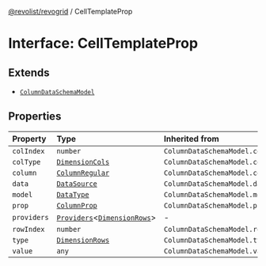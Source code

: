 [@revolist/revogrid](README.md) / CellTemplateProp

# Interface: CellTemplateProp

## Extends

- [`ColumnDataSchemaModel`](Type.ColumnDataSchemaModel.md)

## Properties

| Property | Type | Inherited from |
| :------ | :------ | :------ |
| `colIndex` | `number` | `ColumnDataSchemaModel.colIndex` |
| `colType` | [`DimensionCols`](Type.DimensionCols.md) | `ColumnDataSchemaModel.colType` |
| `column` | [`ColumnRegular`](Interface.ColumnRegular.md) | `ColumnDataSchemaModel.column` |
| `data` | [`DataSource`](Type.DataSource.md) | `ColumnDataSchemaModel.data` |
| `model` | [`DataType`](Type.DataType.md) | `ColumnDataSchemaModel.model` |
| `prop` | [`ColumnProp`](Type.ColumnProp.md) | `ColumnDataSchemaModel.prop` |
| `providers` | [`Providers`](Type.Providers.md)\<[`DimensionRows`](Type.DimensionRows.md)\> | - |
| `rowIndex` | `number` | `ColumnDataSchemaModel.rowIndex` |
| `type` | [`DimensionRows`](Type.DimensionRows.md) | `ColumnDataSchemaModel.type` |
| `value` | `any` | `ColumnDataSchemaModel.value` |
